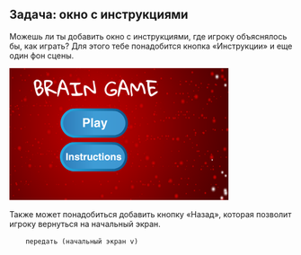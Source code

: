 ## Задача: окно с инструкциями

Можешь ли ты добавить окно с инструкциями, где игроку объяснялось бы, как играть? Для этого тебе понадобится кнопка «Инструкции» и еще один фон сцены.

![снимок экрана](images/brain-instructions.png)

Также может понадобиться добавить кнопку «Назад», которая позволит игроку вернуться на начальный экран.

```blocks3
    передать (начальный экран v)
```